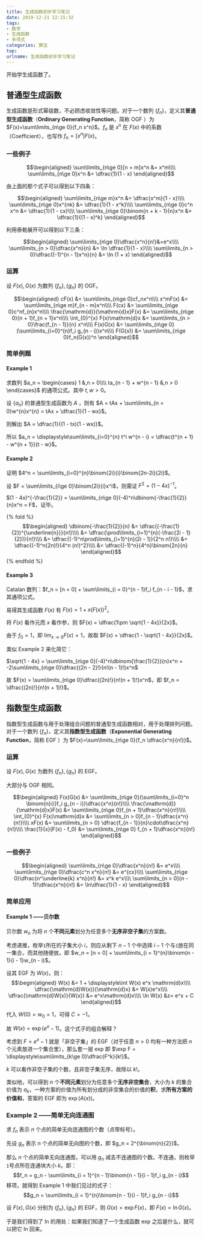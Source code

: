 ```yaml
---
title: 生成函数初步学习笔记
date: 2019-12-21 22:15:32
tags: 
- 数学
- 生成函数
- 多项式
categories: 算法
top:
urlname: 生成函数初步学习笔记
---
```


开始学生成函数了。

<!-- more -->

## 普通型生成函数

生成函数是形式幂级数，不必顾虑收敛性等问题。对于一个数列 $\{f_n\}$，定义其**普通型生成函数**（**Ordinary Generating Function**，简称 OGF ）为 $F(x)=\sum\limits_{n\ge 0}{f_n x^n}$。$f_n$ 是 $x^n$ 在 $F(x)$ 中的系数（Coefficient），也写作 $f_n = [x^n]F(x)$。

### 一些例子

$$\begin{aligned}   
  \sum\limits_{n\ge 0}[n = m]x^n &= x^m\\\\
  \sum\limits_{n\ge 0}x^n &= \dfrac{1}{1 - x}
\end{aligned}$$

由上面的那个式子可以得到以下四条：

$$\begin{aligned}
  \sum\limits_{n\ge m}x^n &= \dfrac{x^m}{1 - x}\\\\
  \sum\limits_{n\ge 0}x^{nk} &= \dfrac{1}{1 - x^k}\\\\
  \sum\limits_{n\ge 0}c^n x^n &= \dfrac{1}{1 - cx}\\\\
  \sum\limits_{n\ge 0}\binom{n + k - 1}{n}x^n &= \dfrac{1}{(1 - x)^k}
\end{aligned}$$


利用泰勒展开可以得到以下三条：

$$\begin{aligned}
  \sum\limits_{n\ge 0}\dfrac{x^n}{n!}&=e^x\\\\
  \sum\limits_{n > 0}\dfrac{x^n}{n} &= \ln \dfrac{1}{1 - x}\\\\
  \sum\limits_{n > 0}\dfrac{(-1)^{n - 1}x^n}{n} &= \ln (1 + x)
\end{aligned}$$

### 运算

设 $F(x),G(x)$ 为数列 $\{f_n\}, \{g_n\}$ 的 OGF。

$$\begin{aligned}
  cF(x) &= \sum\limits_{n\ge 0}cf_nx^n\\\\
  x^mF(x) &= \sum\limits_{n\ge m}f_{n - m}x^n\\\\
  F(cx) &= \sum\limits_{n\ge 0}c^nf_{n}x^n\\\\
  \frac{\mathrm{d}}{\mathrm{d}x}F(x) &= \sum\limits_{n\ge 0}(n + 1)f_{n + 1}x^n\\\\
  \int_{0}^{x} F(x)\mathrm{d}x &= \sum\limits_{n > 0}\frac{f_{n - 1}}{n} x^n\\\\
  F(x)G(x) &= \sum\limits_{n\ge 0}(\sum\limits_{i=0}^{n}f_i g_{n - i})x^n\\\\
  F(G(x)) &= \sum\limits_{n\ge 0}f_n(G(x))^n
\end{aligned}$$

### 简单例题

#### Example 1

求数列 $a_n = \begin{cases}
   1 &,n = 0\\\\
   ta_{n - 1} + w^{n - 1} &,n > 0
\end{cases}$ 的通项公式。其中 $t, w > 0$。

设 $\{a_n\}$ 的普通型生成函数为 $A$ ，则有 $A = tAx + \sum\limits_{n = 0}w^{n}x^{n} = tAx + \dfrac{1}{1 - wx}$。

则解出 $A = \dfrac{1}{(1 - tx)(1 - wx)}$。

所以 $a_n = \displaystyle\sum\limits_{i=0}^{n} t^i w^{n - i} = \dfrac{t^{n + 1} - w^{n + 1}}{t - w}$。

#### Example 2

证明 $4^n = \sum\limits_{i=0}^{n}\binom{2i}{i}\binom{2n-2i}{2i}$。

设 $F = \sum\limits_{i\ge 0}\binom{2i}{i}x^i$，则需证 $F^2 = (1-4x)^{-1}$。

$(1 - 4x)^{-\frac{1}{2}} = \sum\limits_{n\ge 0}(-4)^n\dbinom{-\frac{1}{2}}{n}x^n = F$，证毕。

{% fold %}
$$\begin{aligned}
  \dbinom{-\frac{1}{2}}{n} &= \dfrac{(-\frac{1}{2})^{\underline{n}}}{n!}\\\\
  &= \dfrac{\prod\limits_{i=1}^{n}(-\frac{2i - 1}{2})}{n!}\\\\
  &= \dfrac{(-1)^n\prod\limits_{i=1}^{n}(2i - 1)}{2^n n!}\\\\
  &= \dfrac{(-1)^n(2n)!}{4^n (n!)^2}\\\\
  &= \dfrac{(-1)^n}{4^n}\binom{2n}{n}
\end{aligned}$$
{% endfold %}

#### Example 3

Catalan 数列：$f_n = [n = 0] + \sum\limits_{i = 0}^{n - 1}f_i f_{n - i - 1}$，求其通项公式。

易得其生成函数 $F(x)$ 有 $F(x) = 1 + x(F(x))^2$。

将 $F(x)$ 看作元而 $x$ 看作参，则 $F(x) = \dfrac{1\pm \sqrt{1 - 4x}}{2x}$。

由于 $f_0 = 1$，即 $\lim_{x\to 0}F(x) = 1$，故取 $F(x) = \dfrac{1 - \sqrt{1 - 4x}}{2x}$。

类似 Example 2 来化简它：

$\sqrt{1 - 4x} = \sum\limits_{n\ge 0}(-4)^n\dbinom{\frac{1}{2}}{n}x^n = -2\sum\limits_{n\ge 0}\dfrac{(2n - 2)!}{n!(n - 1)!}x^n$

故 $F(x) = \sum\limits_{n\ge 0}\dfrac{(2n)!}{n!(n + 1)!}x^n$，即 $f_n = \dfrac{(2n)!}{n!(n + 1)!}$。

## 指数型生成函数

指数型生成函数与用于处理组合问题的普通型生成函数相对，用于处理排列问题。对于一个数列 $\{f_n\}$，定义其**指数型生成函数**（**Exponential Generating Function**，简称 EGF ）为 $F(x)=\sum\limits_{n\ge 0}{f_n \dfrac{x^n}{n!}}$。

### 运算

设 $F(x),G(x)$ 为数列 $\{f_n\}, \{g_n\}$ 的 EGF。

大部分与 OGF 相同。

$$\begin{aligned}
  F(x)G(x) &= \sum\limits_{n\ge 0}(\sum\limits_{i=0}^n \binom{n}{i}f_i g_{n - i})\dfrac{x^n}{n!}\\\\
  \frac{\mathrm{d}}{\mathrm{d}x}F(x) &= \sum\limits_{n\ge 0}f_{n + 1}\dfrac{x^n}{n!}\\\\
  \int_{0}^{x} F(x)\mathrm{d}x &= \sum\limits_{n > 0}f_{n - 1}\dfrac{x^n}{n!}\\\\
  xF(x) &= \sum\limits_{n > 0} \dfrac{f_{n - 1}}{n}\cdot\dfrac{x^n}{n!}\\\\
  \frac{1}{x}(F(x) - f_0) &= \sum\limits_{n\ge 0} f_{n + 1}\dfrac{x^n}{n!}
\end{aligned}$$

### 一些例子

$$\begin{aligned}
  \sum\limits_{n\ge 0}\dfrac{x^n}{n!} &= e^x\\\\
  \sum\limits_{n\ge 0}\dfrac{c^n x^n}{n!} &= e^{cx}\\\\
  \sum\limits_{n\ge 0}\dfrac{n^\underline{k} x^n}{n!} &= x^k e^x\\\\
  \sum\limits_{n > 0}(n - 1)!\dfrac{x^n}{n!} &= \ln\dfrac{1}{1 - x}
\end{aligned}$$

### 简单应用

#### Example 1 ——贝尔数

贝尔数 $w_n$ 为将 $n$ 个**不同元素**划分为任意多个**无序非空子集**的方案数。

考虑递推，枚举`1`所在的子集大小 $i$，则应从剩下 $n - 1$ 个中选择 $i - 1$ 个与`1`放在同一集合，而其他随便放。即 $w_n = [n = 0] + \sum\limits_{i = 1}^{n}\binom{n - 1}{i - 1}w_{n - i}$。

设其 EGF 为 $W(x)$，则：
$$\begin{aligned}
  W(x) &= 1 + \displaystyle\int W(x) e^x \mathrm{d}x\\\\
  \dfrac{\mathrm{d}W(x)}{\mathrm{d}x} &= W(x)e^x\\\\
  \dfrac{\mathrm{d}W(x)}{W(x)} &= e^x\mathrm{d}x\\\\
  \ln W(x) &z= e^x + C
\end{aligned}$$

代入 $W(0) = w_0 = 1$，可得 $C = -1$。

故 $W(x) = \exp(e^x - 1)$。这个式子的组合解释？

考虑到 $F = e^x - 1$ 就是「非空子集」的 EGF（对于任意 $n > 0$ 均有一种方法把 $n$ 个元素放进一个集合里），那么套一层 exp 即 $\exp F = \displaystyle\sum\limits_{k\ge 0}\dfrac{F^k}{k!}$。

$k$ 可以看作非空子集的个数，且非空子集无序，故除以 $k!$。

类似地，可以得到 $n$ 个**不同元素**划分为任意多个**无序非空集合**，大小为 $k$ 的集合价值为 $a_k$，一种方案的价值为所有划分成的非空集合的价值的**积**，求**所有方案的价值和**，答案的 EGF 即为 $\exp(A(x))$。

### Example 2 ——简单无向连通图

求 $f_n$ 表示 $n$ 个点的简单无向连通图的个数（点带标号）。

先设 $g_n$ 表示 $n$ 个点的简单无向图的个数，即 $g_n = 2^{\binom{n}{2}}$。

那么 $n$ 个点的简单无向连通图，可以用 $g_n$ 减去不连通图的个数。不连通，则枚举`1`号点所在连通块大小 $k$。即：
$$f_n = g_n - \sum\limits_{i = 1}^{n - 1}\binom{n - 1}{i - 1}f_i g_{n - i}$$
移项，就得到 Example 1 中我们见过的式子：
$$g_n = \sum\limits_{i = 1}^{n}\binom{n - 1}{i - 1}f_i g_{n - i}$$

设 $F(x), G(x)$ 分别为 $\{f_n\},\{g_n\}$ 的 EGF，则 $G(x) = \exp F(x)$，即 $F(x) = \ln G(x)$。

于是我们得到了 ln 的用处：如果我们知道了一个生成函数 exp 之后是什么，就可以把它 ln 回来。